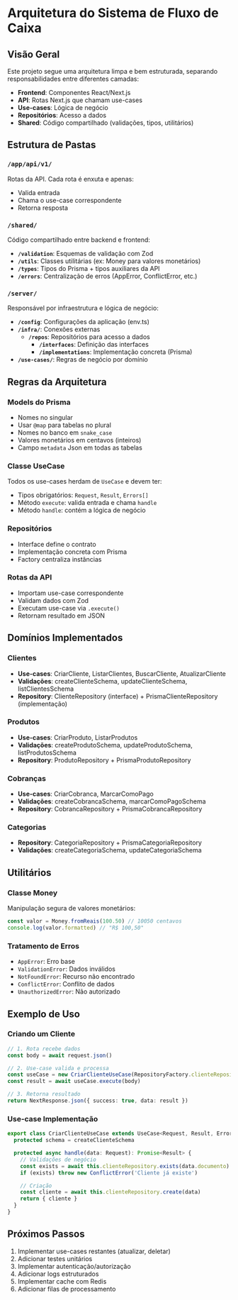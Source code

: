 # Arquitetura do Sistema de Fluxo de Caixa

## Visão Geral

Este projeto segue uma arquitetura limpa e bem estruturada, separando responsabilidades entre diferentes camadas:

- **Frontend**: Componentes React/Next.js
- **API**: Rotas Next.js que chamam use-cases
- **Use-cases**: Lógica de negócio
- **Repositórios**: Acesso a dados
- **Shared**: Código compartilhado (validações, tipos, utilitários)

## Estrutura de Pastas

### `/app/api/v1/`
Rotas da API. Cada rota é enxuta e apenas:
- Valida entrada
- Chama o use-case correspondente
- Retorna resposta

### `/shared/`
Código compartilhado entre backend e frontend:

- **`/validation`**: Esquemas de validação com Zod
- **`/utils`**: Classes utilitárias (ex: Money para valores monetários)
- **`/types`**: Tipos do Prisma + tipos auxiliares da API
- **`/errors`**: Centralização de erros (AppError, ConflictError, etc.)

### `/server/`
Responsável por infraestrutura e lógica de negócio:

- **`/config`**: Configurações da aplicação (env.ts)
- **`/infra/`**: Conexões externas
  - **`/repos`**: Repositórios para acesso a dados
    - **`/interfaces`**: Definição das interfaces
    - **`/implementations`**: Implementação concreta (Prisma)
- **`/use-cases/`**: Regras de negócio por domínio

## Regras da Arquitetura

### Models do Prisma
- Nomes no singular
- Usar `@map` para tabelas no plural
- Nomes no banco em `snake_case`
- Valores monetários em centavos (inteiros)
- Campo `metadata` Json em todas as tabelas

### Classe UseCase
Todos os use-cases herdam de `UseCase` e devem ter:
- Tipos obrigatórios: `Request`, `Result`, `Errors[]`
- Método `execute`: valida entrada e chama `handle`
- Método `handle`: contém a lógica de negócio

### Repositórios
- Interface define o contrato
- Implementação concreta com Prisma
- Factory centraliza instâncias

### Rotas da API
- Importam use-case correspondente
- Validam dados com Zod
- Executam use-case via `.execute()`
- Retornam resultado em JSON

## Domínios Implementados

### Clientes
- **Use-cases**: CriarCliente, ListarClientes, BuscarCliente, AtualizarCliente
- **Validações**: createClienteSchema, updateClienteSchema, listClientesSchema
- **Repository**: ClienteRepository (interface) + PrismaClienteRepository (implementação)

### Produtos
- **Use-cases**: CriarProduto, ListarProdutos
- **Validações**: createProdutoSchema, updateProdutoSchema, listProdutosSchema
- **Repository**: ProdutoRepository + PrismaProdutoRepository

### Cobranças
- **Use-cases**: CriarCobranca, MarcarComoPago
- **Validações**: createCobrancaSchema, marcarComoPagoSchema
- **Repository**: CobrancaRepository + PrismaCobrancaRepository

### Categorias
- **Repository**: CategoriaRepository + PrismaCategoriaRepository
- **Validações**: createCategoriaSchema, updateCategoriaSchema

## Utilitários

### Classe Money
Manipulação segura de valores monetários:
```typescript
const valor = Money.fromReais(100.50) // 10050 centavos
console.log(valor.formatted) // "R$ 100,50"
```

### Tratamento de Erros
- `AppError`: Erro base
- `ValidationError`: Dados inválidos
- `NotFoundError`: Recurso não encontrado
- `ConflictError`: Conflito de dados
- `UnauthorizedError`: Não autorizado

## Exemplo de Uso

### Criando um Cliente
```typescript
// 1. Rota recebe dados
const body = await request.json()

// 2. Use-case valida e processa
const useCase = new CriarClienteUseCase(RepositoryFactory.clienteRepository)
const result = await useCase.execute(body)

// 3. Retorna resultado
return NextResponse.json({ success: true, data: result })
```

### Use-case Implementação
```typescript
export class CriarClienteUseCase extends UseCase<Request, Result, Errors> {
  protected schema = createClienteSchema

  protected async handle(data: Request): Promise<Result> {
    // Validações de negócio
    const exists = await this.clienteRepository.exists(data.documento)
    if (exists) throw new ConflictError('Cliente já existe')

    // Criação
    const cliente = await this.clienteRepository.create(data)
    return { cliente }
  }
}
```

## Próximos Passos

1. Implementar use-cases restantes (atualizar, deletar)
2. Adicionar testes unitários
3. Implementar autenticação/autorização
4. Adicionar logs estruturados
5. Implementar cache com Redis
6. Adicionar filas de processamento